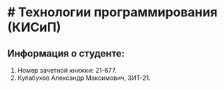 # # Технологии программирования (КИСиП)

## Информация о студенте:
1. Номер зачетной книжки: 21-677.
2. Кулабухов Александр Максимович, ЗИТ-21.
